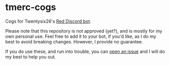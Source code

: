 # tmerc-cogs

Cogs for Twentysix26's [Red Discord bot](https://github.com/Twentysix26/Red-DiscordBot).

Please note that this repository is not approved (yet?), and is mostly for my own personal use. Feel free to add it to your bot, if you'd like, as I do my best to avoid breaking changes. However, I provide no guarantee.

If you do use these, and run into trouble, you can [open an issue](https://github.com/tmercswims/tmerc-cogs/issues/new) and I will do my best to help you out.
